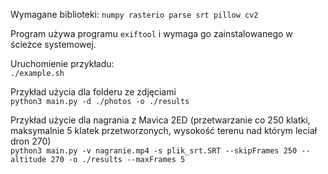 Wymagane biblioteki:
`numpy rasterio parse srt pillow cv2`

Program używa programu `exiftool` i wymaga go zainstalowanego w ścieżce systemowej.

Uruchomienie przykładu:  
`./example.sh`

Przykład użycia dla folderu ze zdjęciami  
`python3 main.py -d ./photos -o ./results`

Przykład użycie dla nagrania z Mavica 2ED (przetwarzanie co 250 klatki, maksymalnie 5 klatek przetworzonych, wysokość terenu nad którym leciał dron 270)  
`python3 main.py -v nagranie.mp4 -s plik_srt.SRT --skipFrames 250 --altitude 270 -o ./results --maxFrames 5`